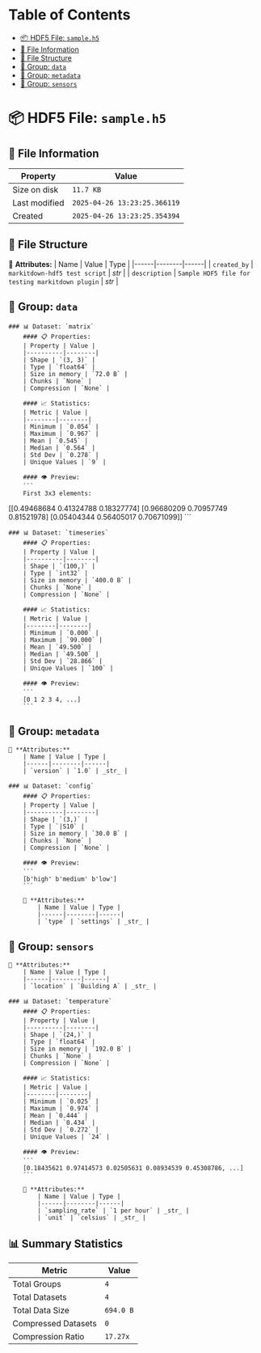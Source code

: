 # Table of Contents

- [📦 HDF5 File: `sample.h5`](#📦-hdf5-file-sample.h5)
- [📑 File Information](#📑-file-information)
- [🌳 File Structure](#🌳-file-structure)
- [📁 Group: `data`](#📁-group-data)
- [📁 Group: `metadata`](#📁-group-metadata)
- [📁 Group: `sensors`](#📁-group-sensors)

# 📦 HDF5 File: `sample.h5`

## 📑 File Information
| Property | Value |
|----------|--------|
| Size on disk | `11.7 KB` |
| Last modified | `2025-04-26 13:23:25.366119` |
| Created | `2025-04-26 13:23:25.354394` |

## 🌳 File Structure
📝 **Attributes:**
    | Name | Value | Type |
    |------|--------|------|
    | `created_by` | `markitdown-hdf5 test script` | _str_ |
    | `description` | `Sample HDF5 file for testing markitdown plugin` | _str_ |

## 📁 Group: `data`
    ### 📊 Dataset: `matrix`
        #### 📋 Properties:
        | Property | Value |
        |----------|--------|
        | Shape | `(3, 3)` |
        | Type | `float64` |
        | Size in memory | `72.0 B` |
        | Chunks | `None` |
        | Compression | `None` |
        
        #### 📈 Statistics:
        | Metric | Value |
        |--------|--------|
        | Minimum | `0.054` |
        | Maximum | `0.967` |
        | Mean | `0.545` |
        | Median | `0.564` |
        | Std Dev | `0.278` |
        | Unique Values | `9` |
        
        #### 👁️ Preview:
        ```
        First 3x3 elements:
[[0.49468684 0.41324788 0.18327774]
 [0.96680209 0.70957749 0.81521978]
 [0.05404344 0.56405017 0.70671099]]
        ```
        
    ### 📊 Dataset: `timeseries`
        #### 📋 Properties:
        | Property | Value |
        |----------|--------|
        | Shape | `(100,)` |
        | Type | `int32` |
        | Size in memory | `400.0 B` |
        | Chunks | `None` |
        | Compression | `None` |
        
        #### 📈 Statistics:
        | Metric | Value |
        |--------|--------|
        | Minimum | `0.000` |
        | Maximum | `99.000` |
        | Mean | `49.500` |
        | Median | `49.500` |
        | Std Dev | `28.866` |
        | Unique Values | `100` |
        
        #### 👁️ Preview:
        ```
        [0 1 2 3 4, ...]
        ```
        
## 📁 Group: `metadata`
    📝 **Attributes:**
        | Name | Value | Type |
        |------|--------|------|
        | `version` | `1.0` | _str_ |
    
    ### 📊 Dataset: `config`
        #### 📋 Properties:
        | Property | Value |
        |----------|--------|
        | Shape | `(3,)` |
        | Type | `|S10` |
        | Size in memory | `30.0 B` |
        | Chunks | `None` |
        | Compression | `None` |
        
        #### 👁️ Preview:
        ```
        [b'high' b'medium' b'low']
        ```
        
        📝 **Attributes:**
            | Name | Value | Type |
            |------|--------|------|
            | `type` | `settings` | _str_ |
        
## 📁 Group: `sensors`
    📝 **Attributes:**
        | Name | Value | Type |
        |------|--------|------|
        | `location` | `Building A` | _str_ |
    
    ### 📊 Dataset: `temperature`
        #### 📋 Properties:
        | Property | Value |
        |----------|--------|
        | Shape | `(24,)` |
        | Type | `float64` |
        | Size in memory | `192.0 B` |
        | Chunks | `None` |
        | Compression | `None` |
        
        #### 📈 Statistics:
        | Metric | Value |
        |--------|--------|
        | Minimum | `0.025` |
        | Maximum | `0.974` |
        | Mean | `0.444` |
        | Median | `0.434` |
        | Std Dev | `0.272` |
        | Unique Values | `24` |
        
        #### 👁️ Preview:
        ```
        [0.18435621 0.97414573 0.02505631 0.08934539 0.45308786, ...]
        ```
        
        📝 **Attributes:**
            | Name | Value | Type |
            |------|--------|------|
            | `sampling_rate` | `1 per hour` | _str_ |
            | `unit` | `celsius` | _str_ |
        

## 📊 Summary Statistics
| Metric | Value |
|--------|--------|
| Total Groups | `4` |
| Total Datasets | `4` |
| Total Data Size | `694.0 B` |
| Compressed Datasets | `0` |
| Compression Ratio | `17.27x` |